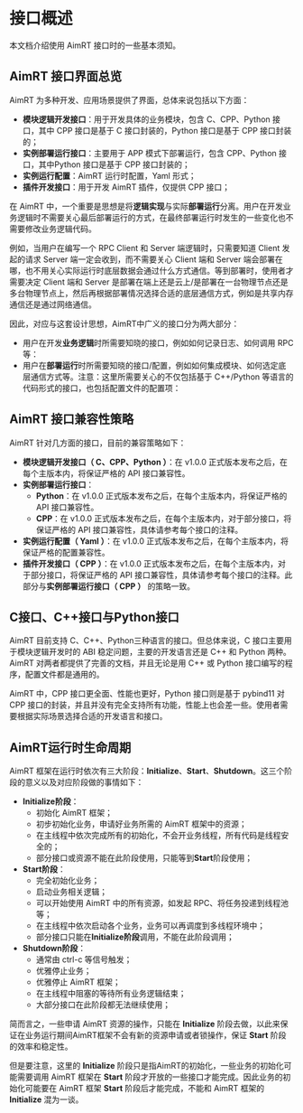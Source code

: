 
# 接口概述


本文档介绍使用 AimRT 接口时的一些基本须知。

## AimRT 接口界面总览

AimRT 为多种开发、应用场景提供了界面，总体来说包括以下方面：
- **模块逻辑开发接口**：用于开发具体的业务模块，包含 C、CPP、Python 接口，其中 CPP 接口是基于 C 接口封装的，Python 接口是基于 CPP 接口封装的；
- **实例部署运行接口**：主要用于 APP 模式下部署运行，包含 CPP、Python 接口，其中Python 接口是基于 CPP 接口封装的；
- **实例运行配置**：AimRT 运行时配置，Yaml 形式；
- **插件开发接口**：用于开发 AimRT 插件，仅提供 CPP 接口；



在 AimRT 中，一个重要是思想是将**逻辑实现**与实际**部署运行**分离。用户在开发业务逻辑时不需要关心最后部署运行的方式，在最终部署运行时发生的一些变化也不需要修改业务逻辑代码。

例如，当用户在编写一个 RPC Client 和 Server 端逻辑时，只需要知道 Client 发起的请求 Server 端一定会收到，而不需要关心 Client 端和 Server 端会部署在哪，也不用关心实际运行时底层数据会通过什么方式通信。等到部署时，使用者才需要决定 Client 端和 Server 是部署在端上还是云上/是部署在一台物理节点还是多台物理节点上，然后再根据部署情况选择合适的底层通信方式，例如是共享内存通信还是通过网络通信。

因此，对应与这套设计思想，AimRT中广义的接口分为两大部分：
- 用户在开发**业务逻辑**时所需要知晓的接口，例如如何记录日志、如何调用 RPC 等：
- 用户在**部署运行**时所需要知晓的接口/配置，例如如何集成模块、如何选定底层通信方式等。注意：这里所需要关心的不仅包括基于 C++/Python 等语言的代码形式的接口，也包括配置文件的配置项：


## AimRT 接口兼容性策略

AimRT 针对几方面的接口，目前的兼容策略如下：
- **模块逻辑开发接口（ C、CPP、Python ）**：在 v1.0.0 正式版本发布之后，在每个主版本内，将保证严格的 API 接口兼容性。
- **实例部署运行接口**：
  - **Python**：在 v1.0.0 正式版本发布之后，在每个主版本内，将保证严格的 API 接口兼容性。
  - **CPP**：在 v1.0.0 正式版本发布之后，在每个主版本内，对于部分接口，将保证严格的 API 接口兼容性，具体请参考每个接口的注释。
- **实例运行配置（ Yaml ）**：在 v1.0.0 正式版本发布之后，在每个主版本内，将保证严格的配置兼容性。
- **插件开发接口（ CPP ）**：在 v1.0.0 正式版本发布之后，在每个主版本内，对于部分接口，将保证严格的 API 接口兼容性，具体请参考每个接口的注释。此部分与**实例部署运行接口（ CPP ）** 的策略一致。



## C接口、C++接口与Python接口

AimRT 目前支持 C、C++、Python三种语言的接口。但总体来说，C 接口主要用于模块逻辑开发时的 ABI 稳定问题，主要的开发语言还是 C++ 和 Python 两种。AimRT 对两者都提供了完善的文档，并且无论是用 C++ 或 Python 接口编写的程序，配置文件都是通用的。


AimRT 中，CPP 接口更全面、性能也更好，Python 接口则是基于 pybind11 对 CPP 接口的封装，并且并没有完全支持所有功能，性能上也会差一些。使用者需要根据实际场景选择合适的开发语言和接口。


## AimRT运行时生命周期

AimRT 框架在运行时依次有三大阶段：**Initialize**、**Start**、**Shutdown**。这三个阶段的意义以及对应阶段做的事情如下：
- **Initialize阶段**：
  - 初始化 AimRT 框架；
  - 初步初始化业务，申请好业务所需的 AimRT 框架中的资源；
  - 在主线程中依次完成所有的初始化，不会开业务线程，所有代码是线程安全的；
  - 部分接口或资源不能在此阶段使用，只能等到**Start**阶段使用；
- **Start阶段**：
  - 完全初始化业务；
  - 启动业务相关逻辑；
  - 可以开始使用 AimRT 中的所有资源，如发起 RPC、将任务投递到线程池等；
  - 在主线程中依次启动各个业务，业务可以再调度到多线程环境中；
  - 部分接口只能在**Initialize阶段**调用，不能在此阶段调用；
- **Shutdown阶段**：
  - 通常由 ctrl-c 等信号触发；
  - 优雅停止业务；
  - 优雅停止 AimRT 框架；
  - 在主线程中阻塞的等待所有业务逻辑结束；
  - 大部分接口在此阶段都无法继续使用；

简而言之，一些申请 AimRT 资源的操作，只能在 **Initialize** 阶段去做，以此来保证在业务运行期间AimRT框架不会有新的资源申请或者锁操作，保证 **Start** 阶段的效率和稳定性。

但是要注意，这里的 **Initialize** 阶段只是指AimRT的初始化，一些业务的初始化可能需要调用 AimRT 框架在 **Start** 阶段才开放的一些接口才能完成。因此业务的初始化可能要在 AimRT 框架 **Start** 阶段后才能完成，不能和 AimRT 框架的 **Initialize** 混为一谈。

